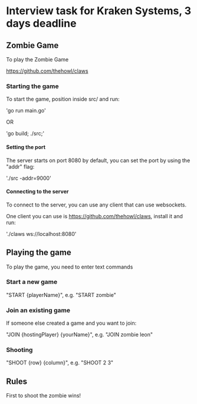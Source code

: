 # Interview task for Kraken Systems, 3 days deadline


## Zombie Game
To play the Zombie Game

https://github.com/thehowl/claws

### Starting the game
To start the game, position inside src/ and run:

'go run main.go'

OR

'go build; ./src;'

#### Setting the port
The server starts on port 8080 by default, you can set the port by using the "addr" flag:

'./src -addr=9000'

#### Connecting to the server
To connect to the server, you can use any client that can use websockets.

One client you can use is https://github.com/thehowl/claws, install it and run:

'./claws ws://localhost:8080'

## Playing the game
To play the game, you need to enter text commands

### Start a new game
"START {playerName}", e.g. "START zombie"

### Join an existing game
If someone else created a game and you want to join:

"JOIN {hostingPlayer} {yourName}", e.g. "JOIN zombie leon"

### Shooting
"SHOOT {row} {column}", e.g. "SHOOT 2 3"

## Rules
First to shoot the zombie wins!
